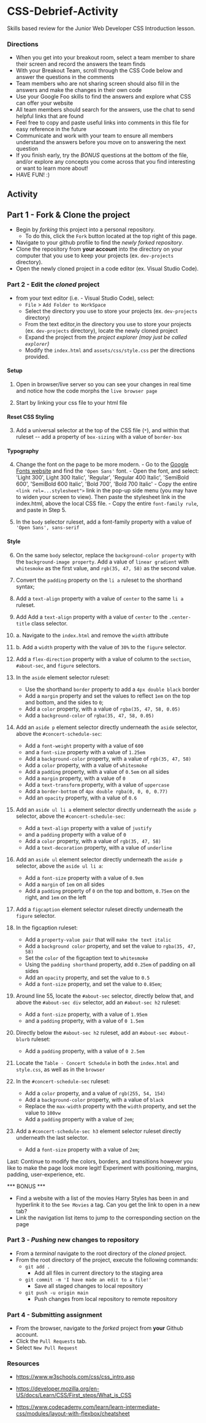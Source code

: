 # CSS-Debrief-Activity

Skills based review for the Junior Web Developer CSS Introduction lesson.

### Directions

- When you get into your breakout room, select a team member to share their screen and record the answers the team finds
- With your Breakout Team, scroll through the CSS Code below and answer the questions in the comments
- Team members who are not sharing screen should also fill in the answers and make the changes in their own code
- Use your Google Foo skills to find the answers and explore what CSS can offer your website
- All team members should search for the answers, use the chat to send helpful links that are found
- Feel free to copy and paste useful links into comments in this file for easy reference in the future
- Communicate and work with your team to ensure all members understand the answers before you move on to answering the next question
- If you finish early, try the *BONUS* questions at the bottom of the file, and/or explore any concepts you come across that you find interesting or want to learn more about!
- HAVE FUN! :)

## Activity

## Part 1 - Fork & Clone the project

* Begin by _forking_ this project into a personal repository.
  * To do this, click the `Fork` button located at the top right of this page.
* Navigate to your github profile to find the _newly forked repository_.
* Clone the repository from **your account** into the directory on your computer that you use to keep your projects (ex. `dev-projects` directory).
* Open the newly cloned project in a code editor (ex. Visual Studio Code).

### Part 2 - Edit the _cloned_ project

* from your text editor (i.e. - Visual Studio Code), select:
  * `File` > `Add Folder to WorkSpace`
  * Select the directory you use to store your projects (ex. `dev-projects` directory)
  * From the text editor,in the directory you use to store your projects (ex. `dev-projects` directory), locate the newly cloned project
  * Expand the project from the _project explorer (may just be called `explorer`)_
  * Modify the `index.html` and `assets/css/style.css` per the directions provided.

#### Setup

1. Open in browser/live server so you can see your changes in real time and notice how the code morphs the `live browser page`

2. Start by linking your css file to your html file

#### Reset CSS Styling

3. Add a universal selector at the top of the CSS file (`*`), and within that ruleset -- add a property of `box-sizing` with a value of `border-box`

#### Typography

4. Change the font on the page to be more modern.
		- Go to the [Google Fonts website](https://fonts.google.com) and find the `'Open Sans'` font.
		- Open the font, and select: 'Light 300', Light 300 Italic', 'Regular', 'Regular 400 Italic', 'SemiBold 600', 'SemiBold 600 Italic', 'Bold 700', 'Bold 700 Italic'
		- Copy the entire ```<link rel=...stylesheet">``` link in the pop-up side menu (you may have to widen your screen to view). Then paste the stylesheet link in the index.html, above the local CSS file.
		- Copy the entire `font-family rule`, and paste in Step 5.

5. In the `body` selector ruleset, add a font-family property with a value of `'Open Sans', sans-serif`

#### Style

6. On the same `body` selector, replace the `background-color property` with the `background-image property`. Add a value of `linear gradient` with `whitesmoke` as the first value, and `rgb(35, 47, 58)` as the second value.

7. Convert the `padding` property on the `li a` ruleset to the shorthand syntax;

8. Add a `text-align` property with a value of `center` to the same `li a` ruleset.

9. Add Add a `text-align` property with a value of `center` to the `.center-title` class selector.

10. a. Navigate to the `index.html` and remove the `width` attribute

10. b. Add a `width` property with the value of `30%` to the `figure` selector.

11. Add a `flex-direction` property with a value of column to the `section`, `#about-sec`, and `figure` selectors.

12. In the `aside` element selector ruleset:

	- Use the shorthand `border` property to add a `4px double black` border
	- Add a `margin` property and set the values to reflect `1em` on the top and bottom, and the sides to `0`;
	- Add a `color` property, with a value of `rgba(35, 47, 58, 0.05)`
	- Add a `background-color` of `rgba(35, 47, 58, 0.05)`

13. Add an `aside p` element selector directly underneath the `aside` selector, above the `#concert-schedule-sec`:

	- Add a `font-weight` property with a value of `600`
	- and a `font-size` property with a value of `1.25em`
	- Add a `background-color` property, with a value of `rgb(35, 47, 58)`
	- Add a `color` property, with a value of `whitesmoke`
	- Add a `padding` property, with a value of `0.5em` on all sides
	- Add a `margin` property, with a value of `0`
	- Add a `text-transform` property, with a value of `uppercase`
	- Add a `border-bottom` of `4px double rgba(0, 0, 0, 0.77)`
	- Add an `opacity` property, with a value of `0.6`

14. Add an `aside ul li a` element selector directly underneath the `aside p` selector, above the `#concert-schedule-sec`:

	- Add a `text-align` property with a value of `justify`
	- and a `padding` property with a value of `0`
	- Add a `color` property, with a value of `rgb(35, 47, 58)`
	- Add a `text-decoration` property, with a value of `underline`


15. Add an `aside ul` element selector directly underneath the `aside p` selector, above the `aside ul li a`:

	- Add a `font-size` property with a value of `0.9em`
	- Add a `margin` of `1em` on all sides
	- Add a `padding` property of `0` on the top and bottom, `0.75em` on the right, and `1em` on the left

16. Add a `figcaption` element selector ruleset directly underneath the `figure` selector.

17. In the figcaption ruleset:
	- Add a `property-value pair` that will `make the text italic`
	- Add a `background color` property, and set the value to `rgba(35, 47, 58)`
	- Set the `color` of the figcaption text to `whitesmoke`
	- Using the `padding shorthand` property, add `0.25em` of padding on all sides
	- Add an `opacity` property, and set the value to `0.5`
	- Add a `font-size` property, and set the value to `0.85em`;

18. Around line 55, locate the `#about-sec` selector, directly below that, and above the `#about-sec div` selector, add an `#about-sec h2` ruleset:
	- Add a `font-size` property, with a value of `1.95em`
  	- and a `padding` property, with a value of `0 1.5em`

19. Directly below the `#about-sec h2` ruleset, add an `#about-sec #about-blurb` ruleset:
	- Add a `padding` property, with a value of `0 2.5em`

20. Locate the `Table - Concert Schedule` in both the `index.html` and `style.css`, as well as in the `browser`

21. In the `#concert-schedule-sec` ruleset:
	- Add a `color` property, and a value of `rgb(255, 54, 154)`
	- Add a `background-color` property, with a value of `black`
	- Replace the `max-width` property with the `width` property, and set the value to `100vw`
	- Add a `padding` property with a value of `2em`;

22. Add a `#concert-schedule-sec h3` element selector ruleset directly underneath the last selector.
	- Add a `font-size` property with a value of `2em`;

Last: Continue to modify the colors, borders, and transitions however you like to make the page look more legit! Experiment with positioning, margins, padding, user-experience, etc.

*** BONUS ***

* Find a website with a list of the movies Harry Styles has been in and hyperlink it to the `See Movies` a tag. Can you get the link to open in a new tab?
* Link the navigation list items to jump to the corresponding section on the page


### Part 3 - _Pushing_ new changes to repository

* From a _terminal_ navigate to the root directory of the _cloned_ project.
* From the root directory of the project, execute the following commands:
  * `git add .`
    * Add all files in current directory to the staging area
  * `git commit -m 'I have made an edit to a file!'`
    * Save all staged changes to local repository
  * `git push -u origin main`
    * Push changes from local repository to remote repository

### Part 4 - Submitting assignment

* From the browser, navigate to the _forked_ project from **your** Github account.
* Click the `Pull Requests` tab.
* Select `New Pull Request`

### Resources

- <https://www.w3schools.com/css/css_intro.asp>
- <https://developer.mozilla.org/en-US/docs/Learn/CSS/First_steps/What_is_CSS>

- <https://www.codecademy.com/learn/learn-intermediate-css/modules/layout-with-flexbox/cheatsheet>
